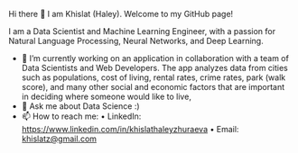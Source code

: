 Hi there 👋 I am Khislat (Haley). Welcome to my GitHub page!

I am a Data Scientist and Machine Learning Engineer, with a passion for Natural Language Processing, Neural Networks, and Deep Learning. 

- 🔭 I’m currently working on an application in collaboration with a team of Data Scientists and Web Developers. The app analyzes data from cities such as populations, cost of living, rental rates, crime rates, park (walk score), and many other social and economic factors that are important in deciding where someone would like to live,   
- 💬 Ask me about Data Science :) 
- 📫 How to reach me: 
      • LinkedIn: https://www.linkedin.com/in/khislathaleyzhuraeva
      • Email: khislatz@gmail.com 
